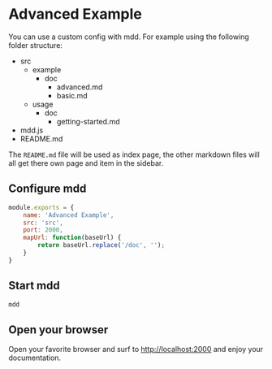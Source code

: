 # Advanced Example

You can use a custom config with mdd. For example using the following folder structure:

- src
    - example
        - doc
            - advanced.md
            - basic.md
    - usage
        - doc
            - getting-started.md
- mdd.js
- README.md

The `README.md` file will be used as index page, the other markdown files will all get there own page and item in the sidebar.

## Configure mdd

```js
module.exports = {
    name: 'Advanced Example',
    src: 'src',
    port: 2000,
    mapUrl: function(baseUrl) {
        return baseUrl.replace('/doc', '');
    }
}
```

## Start mdd

```bash
mdd
```

## Open your browser

Open your favorite browser and surf to [http://localhost:2000](http://localhost:2000) and enjoy your documentation.
